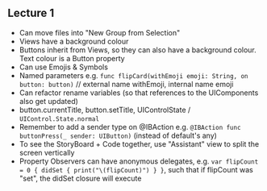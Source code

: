 ## Lecture 1

- Can move files into "New Group from Selection"
- Views have a background colour
- Buttons inherit from Views, so they can also have a background colour. Text colour is a Button property
- Can use Emojis & Symbols
- Named parameters e.g. `func flipCard(withEmoji emoji: String, on button: button)` // external name withEmoji, internal name emoji
- Can refactor rename variables (so that references to the UIComponents also get updated)
- button.currentTitle, button.setTitle, UIControlState / `UIControl.State.normal`
- Remember to add a sender type on @IBAction e.g. `@IBAction func buttonPress(_ sender: UIButton)` (instead of default's any)
- To see the StoryBoard + Code together, use "Assistant" view to split the screen vertically
- Property Observers can have anonymous delegates, e.g. `var flipCount = 0 { didSet { print("\(flipCount)") } }`, such that if flipCount was "set", the didSet closure will execute
